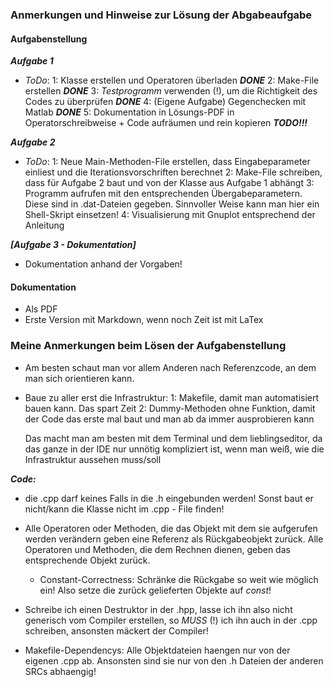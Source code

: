 ### Anmerkungen und Hinweise zur Lösung der Abgabeaufgabe

#### Aufgabenstellung

***Aufgabe 1***
- _ToDo_:
        1: Klasse erstellen und Operatoren überladen                                  ***DONE***
        2: Make-File erstellen                                                        ***DONE***
        3: *Testprogramm* verwenden (!), um die Richtigkeit des Codes zu überprüfen   ***DONE***
        4: (Eigene Aufgabe) Gegenchecken mit Matlab                                   ***DONE***
        5: Dokumentation in Lösungs-PDF in Operatorschreibweise + Code aufräumen und rein kopieren                       ***TODO!!!***

***Aufgabe 2***

- _ToDo_:
        1: Neue Main-Methoden-File erstellen, dass Eingabeparameter einliest und die Iterationsvorschriften berechnet
        2: Make-File schreiben, dass für Aufgabe 2 baut und von der Klasse aus Aufgabe 1 abhängt
        3: Programm aufrufen mit den entsprechenden Übergabeparametern. Diese sind in .dat-Dateien gegeben. Sinnvoller Weise kann man hier ein Shell-Skript einsetzen!
        4: Visualisierung mit Gnuplot entsprechend der Anleitung

***[Aufgabe 3 - Dokumentation]***
+ Dokumentation anhand der Vorgaben!

#### Dokumentation

* Als PDF
* Erste Version mit Markdown, wenn noch Zeit ist mit LaTex



### Meine Anmerkungen beim Lösen der Aufgabenstellung

+ Am besten schaut man vor allem Anderen nach Referenzcode, an dem man sich orientieren kann.

+ Baue zu aller erst die Infrastruktur:
    1: Makefile, damit man automatisiert bauen kann. Das spart Zeit
    2: Dummy-Methoden ohne Funktion, damit der Code das erste mal baut und man ab da immer ausprobieren kann


    Das macht man am besten mit dem Terminal und dem lieblingseditor, da das ganze in der IDE nur unnötig kompliziert ist, wenn man weiß, wie die Infrastruktur aussehen muss/soll


***Code:***

+ die <Klasse>.cpp darf keines Falls in die .h eingebunden werden! Sonst baut er nicht/kann die Klasse nicht im .cpp - File finden!

+ Alle Operatoren oder Methoden, die das Objekt mit dem sie aufgerufen werden verändern geben eine Referenz als Rückgabeobjekt zurück. Alle Operatoren und Methoden, die dem Rechnen dienen, geben das entsprechende Objekt zurück.
  + Constant-Correctness: Schränke die Rückgabe so weit wie möglich ein! Also setze die zurück gelieferten Objekte auf _const_!

+ Schreibe ich einen Destruktor in der .hpp, lasse ich ihn also nicht generisch vom Compiler erstellen, so *MUSS* (!) ich ihn auch in der .cpp schreiben, ansonsten mäckert der Compiler!

+ Makefile-Dependencys: Alle Objektdateien haengen nur von der eigenen .cpp ab. Ansonsten sind sie nur von den .h Dateien der anderen SRCs abhaengig!
